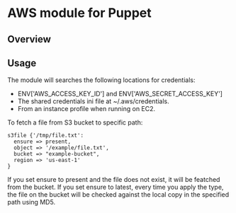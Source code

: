 # AWS module for Puppet

## Overview

## Usage

The module will searches the following locations for credentials:

* ENV['AWS_ACCESS_KEY_ID'] and ENV['AWS_SECRET_ACCESS_KEY']
* The shared credentials ini file at ~/.aws/credentials.
* From an instance profile when running on EC2.

To fetch a file from S3 bucket to specific path:

```puppet
s3file {'/tmp/file.txt':
  ensure => present,
  object => '/example/file.txt',
  bucket => "example-bucket",
  region => 'us-east-1'
}
```

If you set ensure to present and the file does not exist, it will be featched from the bucket. If you set ensure to latest, every time you apply the type, the file on the bucket will be checked against the local copy in the specified path using MD5.
